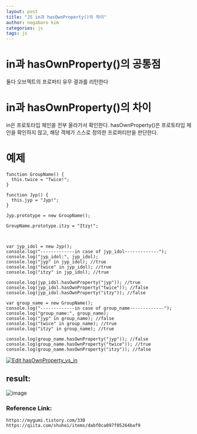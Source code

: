 ```yaml
---
layout: post
title: "JS in과 hasOwnProperty()의 차이"
author: negabaro kim
categories: js
tags: js
---
```


# in과 hasOwnProperty()의 공통점

둘다 오브젝트의 프로퍼티 유무 결과를 리턴한다

# in과 hasOwnProperty()의 차이

in은 프로토타입 체인을 전부 올라가서 확인한다.
hasOwnProperty()은 프로토타입 체인을 확인하지 않고, 해당 객체가 스스로 정의한 프로퍼티만을 판단한다.

# 예제

```
function GroupName() {
  this.twice = "Twice!";
}

function Jyp() {
  this.jyp = "Jyp!";
}

Jyp.prototype = new GroupName();

GroupName.prototype.itzy = "Itzy!";



var jyp_idol = new Jyp();
console.log("-------------in case of jyp_idol-------------");
console.log("jyp_idol:", jyp_idol);
console.log("jyp" in jyp_idol); //true
console.log("twice" in jyp_idol); //true
console.log("itzy" in jyp_idol); //true

console.log(jyp_idol.hasOwnProperty("jyp")); //true
console.log(jyp_idol.hasOwnProperty("twice")); //false
console.log(jyp_idol.hasOwnProperty("itzy")); //false

var group_name = new GroupName();
console.log("-------------in case of group_name-------------");
console.log("group_name:", group_name);
console.log("jyp" in group_name); //false
console.log("twice" in group_name); //true
console.log("itzy" in group_name); //true

console.log(group_name.hasOwnProperty("jyp")); //false
console.log(group_name.hasOwnProperty("twice")); //true
console.log(group_name.hasOwnProperty("itzy")); //false
```

[![Edit hasOwnProperty_vs_in](https://codesandbox.io/static/img/play-codesandbox.svg)](https://codesandbox.io/s/l73n3zm4mm?fontsize=14)

## result:

![image](https://user-images.githubusercontent.com/4640346/53866359-c3dc9100-4034-11e9-8903-7c7489c56929.png)

### Reference Link:

```
https://mygumi.tistory.com/330
https://qiita.com/shuhei/items/dabf0ca097f05264baf9
```
